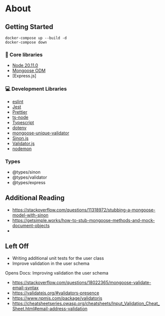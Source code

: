 # About

## Getting Started

```
docker-compose up --build -d
docker-compose down
```

### 🔧 Core libraries

- [Node 20.11.0](https://nodejs.org/en)
- [Mongoose ODM](https://mongoosejs.com)
- [Express.js]

### 💻 Development Libraries

- [eslint](https://eslint.org/)
- [Jest](https://jestjs.io)
- [Prettier](https://prettier.io/)
- [ts-node](https://www.npmjs.com/package/ts-node)
- [Typescript](https://www.typescriptlang.org/)
- [dotenv](https://www.npmjs.com/package/dotenv)
- [mongoose-unique-validator](https://www.npmjs.com/package/mongoose-unique-validator)
- [Sinon.js](https://www.npmjs.com/package/sinon)
- [Validator.js]()
- [nodemon]()

### Types

- @types/sinon
- @types/validator
- @types/express

## Additional Reading

- https://stackoverflow.com/questions/11318972/stubbing-a-mongoose-model-with-sinon
- https://getsimple.works/how-to-stub-mongoose-methods-and-mock-document-objects
-

## Left Off

- Writing additional unit tests for the user class
- Improve validation in the user schema

Opens Docs: Improving validation the user schema

- https://stackoverflow.com/questions/18022365/mongoose-validate-email-syntax
- https://validatejs.org/#validators-presence
- https://www.npmjs.com/package/validatorjs
- https://cheatsheetseries.owasp.org/cheatsheets/Input_Validation_Cheat_Sheet.html#email-address-validation
